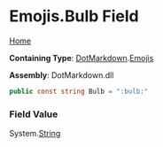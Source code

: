 # Emojis\.Bulb Field

[Home](../../../README.md)

**Containing Type**: [DotMarkdown](../../README.md)\.[Emojis](../README.md)

**Assembly**: DotMarkdown\.dll

```csharp
public const string Bulb = ":bulb:"
```

### Field Value

System\.[String](https://docs.microsoft.com/en-us/dotnet/api/system.string)